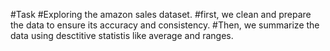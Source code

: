 #Task
#Exploring the amazon sales dataset.
#first, we clean and prepare the data to ensure its accuracy and consistency.
#Then, we summarize the data using desctitive statistis like average and ranges.